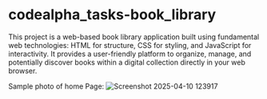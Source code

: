 # codealpha_tasks-book_library
This project is a web-based book library application built using fundamental web technologies: HTML for structure, CSS for styling, and JavaScript for interactivity. It provides a user-friendly platform to organize, manage, and potentially discover books within a digital collection directly in your web browser.

Sample photo of home Page:
![Screenshot 2025-04-10 123917](https://github.com/user-attachments/assets/ff45e619-9a27-4f24-ad13-caba88590826)
